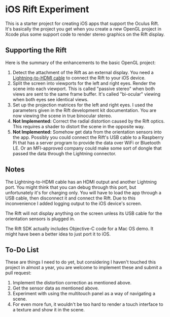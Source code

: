 iOS Rift Experiment
===================
This is a starter project for creating iOS apps that support the Oculus Rift. It's basically the project you get when you create a new OpenGL project in Xcode plus some support code to render stereo graphics on the Rift display.

Supporting the Rift
-------------------
Here is the summary of the enhancements to the basic OpenGL project:

1. Detect the attachment of the Rift as an external display. You need a [Lightning-to-HDMI cable](http://www.amazon.com/gp/product/B009WHV3BM/ref=as_li_ss_tl?ie=UTF8&camp=1789&creative=390957&creativeASIN=B009WHV3BM&linkCode=as2&tag=lanephillips) to connect the Rift to your iOS device.
2. Split the screen into viewports for the left and right eyes. Render the scene into each viewport. This is called "passive stereo" when both views are sent to the same frame buffer. It's called "bi-ocular" viewing when both eyes see identical views.
3. Set up the projection matrices for the left and right eyes. I used the parameters given in the Rift development kit documentation. You are now viewing the scene in true binocular stereo.
4. **Not Implemented:** Correct the radial distortion caused by the Rift optics. This requires a shader to distort the scene in the opposite way.
5. **Not Implemented:** Somehow get data from the orientation sensors into the app. Possibly you could connect the Rift's USB cable to a Raspberry Pi that has a server program to provide the data over WiFi or Bluetooth LE. Or an MFI-approved company could make some sort of dongle that passed the data through the Lightning connector.

Notes
-----
The Lightning-to-HDMI cable has an HDMI output and another Lightning port. You might think that you can debug through this port, but unfortunately it's for charging only. You will have to load the app through a USB cable, then disconnect it and connect the Rift. Due to this inconvenience I added logging output to the iOS device's screen.

The Rift will not display anything on the screen unless its USB cable for the orientation sensors is plugged in. 

The Rift SDK actually includes Objective-C code for a Mac OS demo. It might have been a better idea to just port it to iOS.

To-Do List
----------
These are things I need to do yet, but considering I haven't touched this project in almost a year, you are welcome to implement these and submit a pull request:

1. Implement the distortion correction as mentioned above.
2. Get the sensor data as mentioned above.
3. Experiment with using the multitouch panel as a way of navigating a scene.
4. For even more fun, it wouldn't be too hard to render a touch interface to a texture and show it in the scene.

